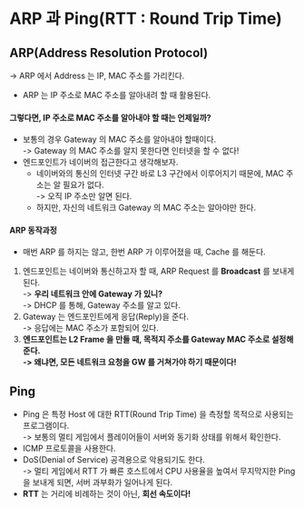 # ARP 과 Ping(RTT : Round Trip Time)

## ARP(Address Resolution Protocol)

\-> ARP 에서 Address 는 IP, MAC 주소를 가리킨다.

* ARP 는 IP 주소로 MAC 주소를 알아내려 할 때 활용된다.

#### 그렇다면, IP 주소로 MAC 주소를 알아내야 할 때는 언제일까?

* 보통의 경우 Gateway 의 MAC 주소를 알아내야 할때이다.\
  \-> Gateway 의 MAC 주소를 알지 못한다면 인터넷을 할 수 없다!
* 엔드포인트가 네이버의 접근한다고 생각해보자.
  * 네이버와의 통신의 인터넷 구간 바로 L3 구간에서 이루어지기 때문에, MAC 주소는 알 필요가 없다.\
    \-> 오직 IP 주소만 알면 된다.
  * 하지만, 자신의 네트워크 Gateway 의 MAC 주소는 알아야만 한다.

#### ARP 동작과정

* 매번 ARP 를 하지는 않고, 한번 ARP 가 이루어졌을 때, Cache 를 해둔다.

1. 엔드포인트는 네이버와 통신하고자 할 때, ARP Request 를 **Broadcast** 를 보내게 된다.\
   \-> **우리 네트워크 안에 Gateway 가 있니?**\
   \-> DHCP 를 통해, Gateway 주소를 알고 있다.
2. Gateway 는 엔드포인트에게 응답(Reply)을 준다.\
   \-> 응답에는 MAC 주소가 포함되어 있다.
3. **엔드포인트는 L2 Frame 을 만들 때, 목적지 주소를 Gateway MAC 주소로 설정해준다.**\
   **-> 왜냐면, 모든 네트워크 요청을 GW 를 거쳐가야 하기 때문이다!**

## Ping

* Ping 은 특정 Host 에 대한 RTT(Round Trip Time) 을 측정할 목적으로 사용되는 프로그램이다.\
  \-> 보통의 멀티 게임에서 플레이어들이 서버와 동기화 상태를 위해서 확인한다.
* ICMP 프로토콜을 사용한다.
* DoS(Denial of Service) 공격용으로 악용되기도 한다.\
  \-> 멀티 게임에서 RTT 가 빠른 호스트에서 CPU 사용율을 높여서 무지막지한 Ping 을 보내게 되면, 서버 과부화가 일어나게 된다.
* **RTT** 는 거리에 비례하는 것이 아닌, **회선 속도이다!**
